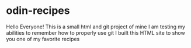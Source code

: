 # odin-recipes
Hello Everyone!
This is a small html and git project of mine
I am testing my abilities to remember how to properly use git
I built this HTML site to show you one of my favorite recipes

